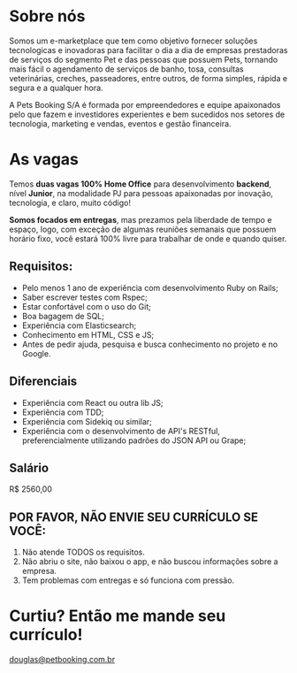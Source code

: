 # Sobre nós
Somos um e-marketplace que tem como objetivo fornecer soluções tecnologicas e inovadoras para facilitar o dia a dia de empresas prestadoras de serviços do segmento Pet e das pessoas que possuem Pets, tornando mais fácil o agendamento de serviços de banho, tosa, consultas veterinárias, creches, passeadores, entre outros, de forma simples, rápida e segura e a qualquer hora. 

A Pets Booking S/A é formada por empreendedores e equipe apaixonados pelo que fazem e investidores experientes e bem sucedidos nos setores de tecnologia, marketing e vendas, eventos e gestão financeira.

# As vagas
Temos **duas vagas 100% Home Office** para desenvolvimento **backend**, nível **Junior**, na modalidade PJ para pessoas apaixonadas por inovação, tecnologia, e claro, muito código!

**Somos focados em entregas**, mas prezamos pela liberdade de tempo e espaço, logo, com exceção de algumas reuniões semanais que possuem horário fixo, você estará 100% livre para trabalhar de onde e quando quiser.

## Requisitos:
* Pelo menos 1 ano de experiência com desenvolvimento Ruby on Rails;
* Saber escrever testes com Rspec;
* Estar confortável com o uso do Git;
* Boa bagagem de SQL;
* Experiência com Elasticsearch;
* Conhecimento em HTML, CSS e JS;
* Antes de pedir ajuda, pesquisa e busca conhecimento no projeto e no Google.

## Diferenciais
* Experiência com React ou outra lib JS;
* Experiência com TDD;
* Experiência com Sidekiq ou similar;
* Experiência com o desenvolvimento de API's RESTful, preferencialmente utilizando padrões do JSON API ou Grape;

## Salário
R$ 2560,00

## POR FAVOR, NÃO ENVIE SEU CURRÍCULO SE VOCÊ:
1. Não atende TODOS os requisitos.
2. Não abriu o site, não baixou o app, e não buscou informações sobre a empresa.
3. Tem problemas com entregas e só funciona com pressão.

# Curtiu? Então me mande seu currículo!
douglas@petbooking.com.br


